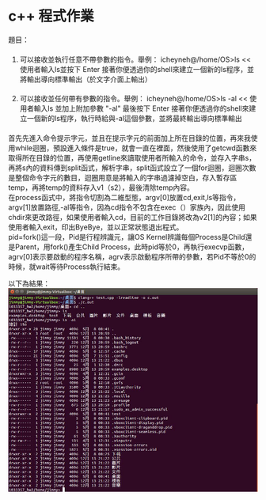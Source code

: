 # c++ 程式作業

題目：
####
1. 可以接收並執行任意不帶參數的指令。舉例：
icheyneh@/home/OS>ls << 使用者輸入ls並按下 Enter
接著你便透過你的shell來建立一個新的ls程序，並將輸出導向標準輸出（於文字介面上輸出）

####
2. 可以接收並任何帶有參數的指令。舉例：
icheyneh@/home/OS>ls -al << 使用者輸入ls 並加上附加參數 "-al" 最後按下 Enter
接著你便透過你的shell來建立一個新的ls程序，執行時給與-al這個參數，並將最終輸出導向標準輸出
####

首先先進入命令提示字元，並且在提示字元的前面加上所在目錄的位置，再來我使用while迴圈，預設進入條件是true，就會一直在裡面，然後使用了getcwd函數來取得所在目錄的位置，再使用getline來讀取使用者所輸入的命令，並存入字串s，再將s內的資料傳到split函式，解析字串，split函式設立了一個for迴圈，迴圈次數是整個命令字元的數目，迴圈用意是將輸入的字串過濾掉空白，存入暫存區temp，再將temp的資料存入v1（s2），最後清除temp內容。<br>
在process函式中，將指令切割為二維型態，argv[0]放置cd,exit,ls等指令，argv[1]放置路徑,-al等指令，因為cd指令不包含在exec（）家族內，因此使用chdir來更改路徑，如果使用者輸入cd，目前的工作目錄將改為v2[1]的內容；如果使用者輸入exit，印出ByeBye，並以正常狀態退出程式。<br>
pid=fork()這一段，Pid是行程辨識元，讓OS Kernel辨識每個Process是Child還是Parent，用fork()產生Child Process，此時pid等於0，再執行execvp函數，agrv[0]表示要啟動的程序名稱，agrv表示啟動程序所帶的參數，若Pid不等於0的時候，就wait等待Process執行結束。<br>

以下為結果：
<br>
![image](https://github.com/veryjimmy/OperatingSystem_hw2/blob/master/ex1.png)
